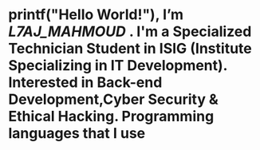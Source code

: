  printf("Hello World!"), I’m _L7AJ_MAHMOUD_ .
 I'm a Specialized Technician Student in ISIG (Institute Specializing in IT Development). Interested in Back-end Development,Cyber Security & Ethical Hacking.
 Programming languages that I use
 ==




